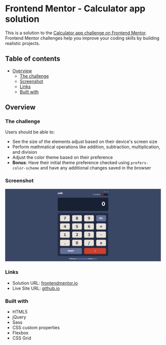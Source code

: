 # Frontend Mentor - Calculator app solution

This is a solution to the [Calculator app challenge on Frontend Mentor](https://www.frontendmentor.io/challenges/calculator-app-9lteq5N29). Frontend Mentor challenges help you improve your coding skills by building realistic projects. 

## Table of contents

- [Overview](#overview)
  - [The challenge](#the-challenge)
  - [Screenshot](#screenshot)
  - [Links](#links)
  - [Built with](#built-with)

## Overview

### The challenge

Users should be able to:

- See the size of the elements adjust based on their device's screen size
- Perform mathmatical operations like addition, subtraction, multiplication, and division
- Adjust the color theme based on their preference
- **Bonus**: Have their initial theme preference checked using `prefers-color-scheme` and have any additional changes saved in the browser

### Screenshot

![](./screenshot.png)

### Links

- Solution URL: [frontendmentor.io](https://www.frontendmentor.io/solutions/calculator-with-multible-themes-using-jquery-sass-css-grid-HkFaiQKLc)
- Live Site URL: [github.io](https://lvastisson.github.io/calculator-app-main/src/index.html)

### Built with

- HTML5
- jQuery
- Sass
- CSS custom properties
- Flexbox
- CSS Grid